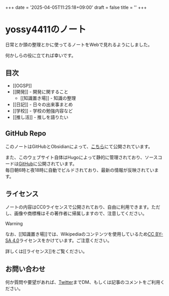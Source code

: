 +++
date = '2025-04-05T11:25:18+09:00'
draft = false
title = ''
+++

# yossy4411のノート

日常とか頭の整理とかに使ってるノートをWebで見れるようにしました。

何かしらの役に立てれば幸いです。

## 目次
- [[OGSP]]
- [[開発]] - 開発に関すること
  - [[知識置き場]] - 知識の整理
- [[日記]] - 日々の出来事まとめ
- [[学校]] - 学校の勉強内容など
- [[推し活]] - 推しを語りたい

## GitHub Repo
このノートはGitHubとObsidianによって、[こちら](https://github.com/yossy4411/note)にて公開されています。  

また、このウェブサイト自体はHugoによって静的に管理されており、ソースコードは[GitHub](https://github.com/yossy4411/note-web)に公開されています。  
毎日朝6時と夜18時に自動でビルドされており、最新の情報が反映されています。

## ライセンス
ノートの内容はCC0ライセンスで公開されており、自由に利用できます。ただし、画像や商標権はその著作者に帰属しますので、注意してください。  

> [!WARNING]
> なお、[[知識置き場]]では、Wikipediaのコンテンツを使用しているため[CC BY-SA 4.0](https://creativecommons.org/licenses/by-sa/4.0/deed.ja)ライセンスをかけています。ご注意ください。

詳しくは[[ライセンス]]をご覧ください。
## お問い合わせ
何か質問や要望があれば、[Twitter](https://twitter.com/yossy4411_dev)までDM、もしくは記事のコメントをご利用ください。
